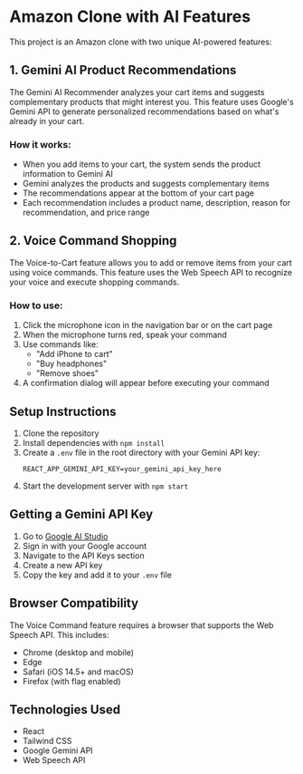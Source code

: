 # Amazon Clone with AI Features

This project is an Amazon clone with two unique AI-powered features:

## 1. Gemini AI Product Recommendations

The Gemini AI Recommender analyzes your cart items and suggests complementary products that might interest you. This feature uses Google's Gemini API to generate personalized recommendations based on what's already in your cart.

### How it works:
- When you add items to your cart, the system sends the product information to Gemini AI
- Gemini analyzes the products and suggests complementary items
- The recommendations appear at the bottom of your cart page
- Each recommendation includes a product name, description, reason for recommendation, and price range

## 2. Voice Command Shopping

The Voice-to-Cart feature allows you to add or remove items from your cart using voice commands. This feature uses the Web Speech API to recognize your voice and execute shopping commands.

### How to use:
1. Click the microphone icon in the navigation bar or on the cart page
2. When the microphone turns red, speak your command
3. Use commands like:
   - "Add iPhone to cart"
   - "Buy headphones"
   - "Remove shoes"
4. A confirmation dialog will appear before executing your command

## Setup Instructions

1. Clone the repository
2. Install dependencies with `npm install`
3. Create a `.env` file in the root directory with your Gemini API key:
   ```
   REACT_APP_GEMINI_API_KEY=your_gemini_api_key_here
   ```
4. Start the development server with `npm start`

## Getting a Gemini API Key

1. Go to [Google AI Studio](https://makersuite.google.com/)
2. Sign in with your Google account
3. Navigate to the API Keys section
4. Create a new API key
5. Copy the key and add it to your `.env` file

## Browser Compatibility

The Voice Command feature requires a browser that supports the Web Speech API. This includes:
- Chrome (desktop and mobile)
- Edge
- Safari (iOS 14.5+ and macOS)
- Firefox (with flag enabled)

## Technologies Used

- React
- Tailwind CSS
- Google Gemini API
- Web Speech API
